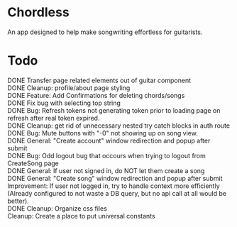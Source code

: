 # Chordless

An app designed to help make songwriting effortless for guitarists. <br />

# Todo

DONE Transfer page related elements out of guitar component <br />
DONE Cleanup: profile/about page styling <br />
DONE Feature: Add Confirmations for deleting chords/songs <br />
DONE Fix bug with selecting top string <br />
DONE Bug: Refresh tokens not generating token prior to loading page on refresh after real token expired. <br />
DONE Cleanup: get rid of unnecessary nested try catch blocks in auth route <br />
DONE Bug: Mute buttons with "-0" not showing up on song view. <br />
DONE General: "Create account" window redirection and popup after submit <br />
DONE Bug: Odd logout bug that occours when trying to logout from CreateSong page <br />
DONE General: If user not signed in, do NOT let them create a song <br />
DONE General: "Create song" window redirection and popup after submit <br />
Improvement: If user not logged in, try to handle context more efficiently (Already configured to not waste a DB query, but no api call at all would be better). <br />
DONE Cleanup: Organize css files <br />
Cleanup: Create a place to put universal constants <br />
